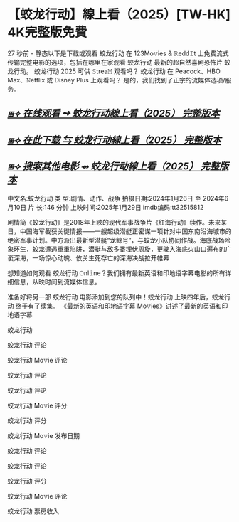 <h1>【蛟龙行动】線上看（2025）[TW-HK] 4K完整版免費</h1>

27 秒前 - 静态以下是下载或观看 蛟龙行动 在 123Mo𝚟ies & 𝚁edd𝙸t 上免费流式传输完整电影的选项，包括在哪里在家观看 蛟龙行动 最新的超自然喜剧恐怖片 蛟龙行动。 蛟龙行动 2025 可供 𝚂trea𝙼 观看吗？ 蛟龙行动 在 Peacock、HBO Max、𝙽etflix 或 Disney Plus 上观看吗？ 是的，我们找到了正宗的流媒体选项/服务。

## _**[⧆⟢ 在线观看 ➺ 蛟龙行动線上看（2025） 完整版本](https://surl.li/bvpsam)**_

## _**[⧆⟢ 在此下载 ⇆ 蛟龙行动線上看（2025） 完整版本](https://surl.li/bvpsam)**_

## _**[⧆⟢ 搜索其他电影 ⇴ 蛟龙行动線上看（2025） 完整版本](https://surl.li/bvpsam)**_

中文名:蛟龙行动
类 型:剧情、动作、战争
拍摄日期:2024年1月26日 至 2024年6月10日
片 长:146 分钟
上映时间:2025年1月29日
imdb编码:tt32515812

剧情简《蛟龙行动》是2018年上映的现代军事战争片《红海行动》续作。未来某日，中国海军截获关键情报——一艘超级潜艇正密谋一项针对中国东南沿海城市的绝密军事计划。中方派出最新型潜艇“龙鲸号”，与蛟龙小队协同作战。海底战场险象环生，蛟龙遭遇重重陷阱，潜艇与敌多番埋伏周旋，更驶入海底火山口遍布的广袤深海，一场惊心动魄、攸关生死存亡的深海决战拉开帷幕

想知道如何观看 蛟龙行动 𝙾nl𝚒ne？我们拥有最新英语和印地语字幕电影的所有详细信息，从映时间到流媒体信息。

准备好将另一部 蛟龙行动 电影添加到您的队列中！蛟龙行动 上映四年后，蛟龙行动 终于有了续集。 《最新的英语和印地语字幕 Mo𝚟ies》讲述了最新的英语和印地语字幕

蛟龙行动

蛟龙行动 评论

蛟龙行动 Mo𝚟ie 评论

蛟龙行动 评论

蛟龙行动 评论

蛟龙行动 Mo𝚟ie 评分

蛟龙行动 评分

蛟龙行动 Mo𝚟ie 发布日期

蛟龙行动 评论

蛟龙行动 评论

蛟龙行动 评分

蛟龙行动 Mo𝚟ie 评论

蛟龙行动 票房收入
